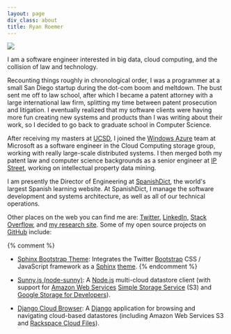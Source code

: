 ```yaml
---
layout: page
div_class: about
title: Ryan Roemer
---
```


<img class="about" src="{{ site.baseurl }}media/img/portrait/forest.jpg" />

I am a software engineer interested in big data, cloud computing, and the
collision of law and technology.

Recounting things roughly in chronological order, I was a programmer at a small
San Diego startup during the dot-com boom and meltdown. The bust sent me off to
law school, after which I became a patent attorney with a large international
law firm, splitting my time between patent prosecution and litigation.
I eventually realized that my software clients were having more fun creating
new systems and products than I was writing about their work, so I decided to
go back to graduate school in Computer Science.

After receiving my masters at [UCSD](http://cse.ucsd.edu), I joined the
[Windows Azure](http://www.microsoft.com/windowsazure/) team at Microsoft as a
software engineer in the Cloud Computing storage group, working with really
large-scale distributed systems. I then merged both my patent law and
computer science backgrounds as a senior engineer at
[IP Street](http://www.ipstreet.com/), working on intellectual property data
mining.

I am presently the Director of Engineering at
[SpanishDict](http://spanishdict.com), the world's largest Spanish learning
website. At SpanishDict, I manage the software development and systems
architecture, as well as all of our technical operations.

Other places on the web you can find me are: [Twitter](https://twitter.com/#!/ryan_roemer),
[LinkedIn](http://www.linkedin.com/in/ryanroemer),
[Stack Overflow](http://stackoverflow.com/users/741892/ryan-roemer),
and [my research site](ryanroemer.com).
Some of my open source projects on [GitHub](https://github.com/ryan-roemer) include:

{% comment %}
* [Sphinx Bootstrap Theme](http://ryan-roemer.github.com/sphinx-bootstrap-theme/):
  Integrates the Twitter [Bootstrap](http://twitter.github.com/bootstrap/)
  CSS / JavaScript framework as a [Sphinx](http://sphinx.pocoo.org/)
  [theme](http://sphinx.pocoo.org/theming.html).
{% endcomment %}

* [Sunny.js (node-sunny)](http://sunnyjs.org): A [Node.js](http://nodejs.org/)
  multi-cloud datastore client (with support for
  [Amazon Web Services](http://aws.amazon.com/)
  [Simple Storage Service](http://aws.amazon.com/s3/) (S3) and
  [Google Storage for Developers](http://code.google.com/apis/storage/)).
* [Django Cloud Browser](http://ryan-roemer.github.com/django-cloud-browser/):
  A [Django](http://www.djangoproject.com/) application for browsing and
  navigating cloud-based datastores (including Amazon Web Services S3 and
  [Rackspace Cloud Files](http://www.rackspace.com/cloud/)).
